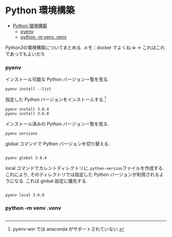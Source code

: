# Python 環境構築

- [Python 環境構築](#python-環境構築)
  - [pyenv](#pyenv)
  - [python -m venv .venv](#python--m-venv-venv)

*Python3*の環境構築についてまとめる.
メモ：docker でよくね w → これはこれであってもよいだろ

### pyenv

インストール可能な Python バージョン一覧を見る.

```
pyenv install --list
```

指定した Python バージョンをインストールする.[^pyenv_win_anaconda]
[^pyenv_win_anaconda]:pyenv-win では anaconda がサポートされていない.

```
pyenv install 3.8.4
pyenv install 3.6.0
```

インストール済みの Python バージョン一覧を見る.

```
pyenv versions
```

global コマンドで Python バージョンを切り替える.

```

pyenv global 3.8.4

```

local コマンドでカレントディレクトリに`.python-version`ファイルを作成する.
これにより, そのディレクトリでは指定した Python バージョンが利用されるようになる.
これは global 設定に優先する.

```

pyenv local 3.6.0

```

### python -m venv .venv

```

```
